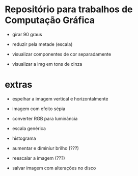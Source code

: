 # Repositório para trabalhos de Computação Gráfica

- girar 90 graus

- reduzir pela metade (escala)
- visualizar componentes de cor separadamente
- visualizar a img em tons de cinza

# extras 
- espelhar a imagem vertical e horizontalmente
- imagem com efeito sépia
- converter RGB para luminância

- escala genérica
- histograma
- aumentar e diminiur brilho (???)
- reescalar a imagem (???)
- salvar imagem com alterações no disco
